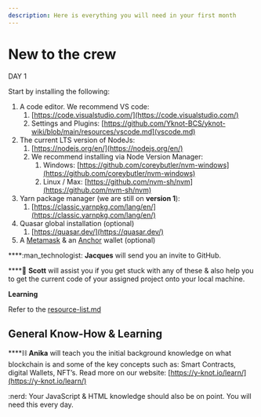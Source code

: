 ```yaml
---
description: Here is everything you will need in your first month
---
```


# New to the crew

DAY 1

Start by installing the following:

1. A code editor. We recommend VS code:
   1. [https://code.visualstudio.com/](https://code.visualstudio.com/)
   2. Settings and Plugins: [https://github.com/Yknot-BCS/yknot-wiki/blob/main/resources/vscode.md](vscode.md)
2. The current LTS version of NodeJs:
   1. [https://nodejs.org/en/](https://nodejs.org/en/)
   2. We recommend installing via Node Version Manager:
      1. Windows: [https://github.com/coreybutler/nvm-windows](https://github.com/coreybutler/nvm-windows)
      2. Linux / Max: [https://github.com/nvm-sh/nvm](https://github.com/nvm-sh/nvm)
3. Yarn package manager (we are still on **version 1**):
   1. [https://classic.yarnpkg.com/lang/en/](https://classic.yarnpkg.com/lang/en/)
4. Quasar global installation (optional)
   1. [https://quasar.dev/](https://quasar.dev/)
5. A [Metamask](https://metamask.io/) & an [Anchor](https://greymass.com/anchor/) wallet (optional)

****:man\_technologist: **Jacques** will send you an invite to GitHub.&#x20;

****:helicopter: **Scott** will assist you if you get stuck with any of these & also help you to get the current code of your assigned project onto your local machine.



**Learning**

Refer to the [resource-list.md](resource-list.md "mention")





## General Know-How & Learning

****:chains: **Anika** will teach you the initial background knowledge on what blockchain is and some of the key concepts such as: Smart Contracts, digital Wallets, NFT’s. Read more on our website: [https://y-knot.io/learn/](https://y-knot.io/learn/)

:nerd: Your JavaScript & HTML knowledge should also be on point. You will need this every day.&#x20;
